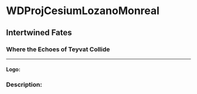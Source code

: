 # WDProjCesiumLozanoMonreal
## Intertwined Fates
### Where the Echoes of Teyvat Collide
******
#### Logo: 
### Description: